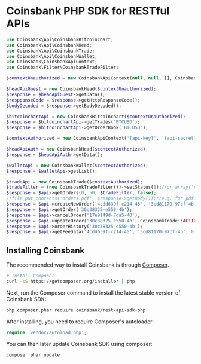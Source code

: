 Coinsbank PHP SDK for RESTful APIs
=======================

```php
use Coinsbank\Api\CoinsbankBitcoinchart;
use Coinsbank\Api\CoinsbankHead;
use Coinsbank\Api\CoinsbankTrade;
use Coinsbank\Api\CoinsbankWallet;
use Coinsbank\CoinsbankApiContext;
use Coinsbank\Filter\CoinsbankTradeFilter;

$contextUnauthorized = new CoinsbankApiContext(null, null, [], CoinsbankApiContext::MODE_SANDBOX);

$headApiGuest = new CoinsbankHead($contextUnauthorized);
$response = $headApiGuest->getData();
$respponseCode = $response->getHttpResponseCode();
$bodyDecoded = $response->getBodyDecoded();

$bitcoinchartApi = new CoinsbankBitcoinchart($contextUnauthorized);
$response = $bitcoinchartApi->getTrades('BTCUSD');
$response = $bitcoinchartApi->getOrderBook('BTCUSD');

$contextAuthorized = new CoinsbankApiContext('{api-key}', '{api-secret}', [], CoinsbankApiContext::MODE_SANDBOX);

$headApiAuth = new CoinsbankHead($contextAuthorized);
$response = $headApiAuth->getData();

$walletApi = new CoinsbankWallet($contextAuthorized);
$response = $walletApi->getList();

$tradeApi = new CoinsbankTrade($contextAuthorized);
$tradeFilter = (new CoinsbankTradeFilter())->setStatus(1);//or array('status' => 1)
$response = $api->getOrders(0, 50, $tradeFilter, false);
//file_put_contents('orders.pdf', $response->getBody());//e.g. for pdf export
$response = $api->createNewOrder('4cdd639f-c214-45', '3cd81170-97cf-4b', 0.001, CoinsbankTrade::COMMISSION_TYPE_FROM, 711.86613, 676.2728, 747.4594);
$response = $api->getOrder('30c38325-e550-4b');
$response = $api->cancelOrder('17e9149d-7da5-40');
$response = $api->updateOrder('30c38325-e550-4b', CoinsbankTrade::ACTION_RESET_SL);
$response = $api->orderHistory('30c38325-e550-4b');
$response = $api->getFeeData('4cdd639f-c214-45', '3cd81170-97cf-4b', 0.001, CoinsbankTrade::COMMISSION_TYPE_FROM, CoinsbankTrade::DIRECTION_BUY, 711.86613, 676.2728, 747.4594);
```

## Installing Coinsbank

The recommended way to install Coinsbank is through
[Composer](http://getcomposer.org).

```bash
# Install Composer
curl -sS https://getcomposer.org/installer | php
```

Next, run the Composer command to install the latest stable version of Coinsbank SDK:

```bash
php composer.phar require coinsbank/rest-api-sdk-php
```

After installing, you need to require Composer's autoloader:

```php
require 'vendor/autoload.php';
```

You can then later update Coinsbank SDK using composer:

 ```bash
composer.phar update
 ```